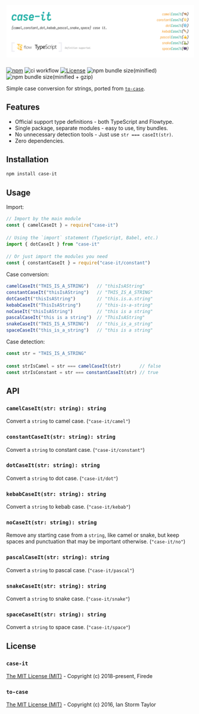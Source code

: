 # [![case-it](res/header.png)](https://github.com/firede/case-it)

[![npm](https://img.shields.io/npm/v/case-it.svg)](https://www.npmjs.com/package/case-it)
![ci workflow](https://github.com/firede/case-it/actions/workflows/ci.yml/badge.svg)
[![License](https://img.shields.io/npm/l/case-it.svg)](./LICENSE.md)
![npm bundle size(minified)](https://img.shields.io/bundlephobia/min/case-it.svg)
![npm bundle size(minified + gzip)](https://img.shields.io/bundlephobia/minzip/case-it.svg)

Simple case conversion for strings, ported from [`to-case`](https://github.com/ianstormtaylor/to-case).

## Features

- Official support type definitions - both TypeScript and Flowtype.
- Single package, separate modules - easy to use, tiny bundles.
- No unnecessary detection tools - Just use `str === caseIt(str)`.
- Zero dependencies.

## Installation

```sh
npm install case-it
```

## Usage

Import:

```js
// Import by the main module
const { camelCaseIt } = require("case-it")

// Using the `import` statement (TypeScript, Babel, etc.)
import { dotCaseIt } from "case-it"

// Or just import the modules you need
const { constantCaseIt } = require("case-it/constant")
```

Case conversion:

```js
camelCaseIt("THIS_IS_A_STRING")   // "thisIsAString"
constantCaseIt("thisIsAString")   // "THIS_IS_A_STRING"
dotCaseIt("thisIsAString")        // "this.is.a.string"
kebabCaseIt("ThisIsAString")      // "this-is-a-string"
noCaseIt("thisIsAString")         // "this is a string"
pascalCaseIt("this is a string")  // "ThisIsAString"
snakeCaseIt("THIS_IS_A_STRING")   // "this_is_a_string"
spaceCaseIt("this_is_a_string")   // "this is a string"
```

Case detection:

```js
const str = "THIS_IS_A_STRING"

const strIsCamel = str === camelCaseIt(str)       // false
const strIsConstant = str === constantCaseIt(str) // true
```

## API

### `camelCaseIt(str: string): string`

Convert a `string` to camel case. (`"case-it/camel"`)

### `constantCaseIt(str: string): string`

Convert a `string` to constant case. (`"case-it/constant"`)

### `dotCaseIt(str: string): string`

Convert a `string` to dot case. (`"case-it/dot"`)

### `kebabCaseIt(str: string): string`

Convert a `string` to kebab case. (`"case-it/kebab"`)

### `noCaseIt(str: string): string`

Remove any starting case from a `string`, like camel or snake, but keep spaces and punctuation that may be important otherwise. (`"case-it/no"`)

### `pascalCaseIt(str: string): string`

Convert a `string` to pascal case. (`"case-it/pascal"`)

### `snakeCaseIt(str: string): string`

Convert a `string` to snake case. (`"case-it/snake"`)

### `spaceCaseIt(str: string): string`

Convert a `string` to space case. (`"case-it/space"`)

## License

### `case-it`

[The MIT License (MIT)](./LICENSE.md#case-it) - Copyright (c) 2018-present, Firede

### `to-case`

[The MIT License (MIT)](./LICENSE.md#to-case) - Copyright (c) 2016, Ian Storm Taylor
